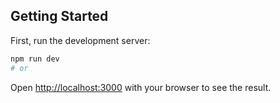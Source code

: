 ## Getting Started

First, run the development server:

```bash
npm run dev
# or
```

Open [http://localhost:3000](http://localhost:3000) with your browser to see the result.
